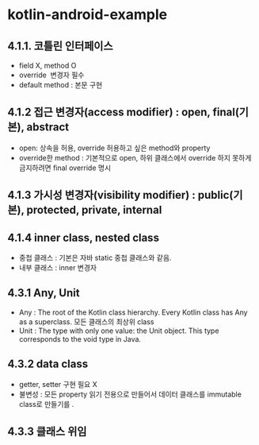# kotlin-android-example

## 4.1.1. 코틀린 인터페이스
- field X, method O
- override  변경자 필수
- default method : 본문 구현

## 4.1.2 접근 변경자(access modifier) : open, final(기본), abstract
- open: 상속을 허용, override 허용하고 싶은 method와 property
- override한 method : 기본적으로 open, 하위 클래스에서 override 하지 못하게 금지하려면 final override 명시

## 4.1.3 가시성 변경자(visibility modifier) : public(기본), protected, private, internal

## 4.1.4 inner class, nested class
- 중첩 클래스 : 기본은 자바 static 중첩 클래스와 같음.
- 내부 클래스 : inner 변경자

## 4.3.1 Any, Unit
- Any : The root of the Kotlin class hierarchy. Every Kotlin class has Any as a superclass. 모든 클래스의 최상위 class
- Unit : The type with only one value: the Unit object. This type corresponds to the void type in Java.

## 4.3.2 data class
- getter, setter 구현 필요 X
- 불변성 : 모든 property 읽기 전용으로 만들어서 데이터 클래스를 immutable class로 만들기를 .

## 4.3.3 클래스 위임
